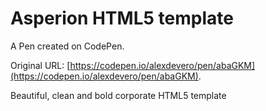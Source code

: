 # Asperion HTML5 template

A Pen created on CodePen.

Original URL: [https://codepen.io/alexdevero/pen/abaGKM](https://codepen.io/alexdevero/pen/abaGKM).

Beautiful, clean and bold corporate HTML5 template